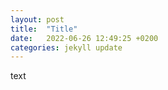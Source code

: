 ```yaml
---
layout: post
title:  "Title"
date:   2022-06-26 12:49:25 +0200
categories: jekyll update
---
```

text
